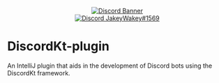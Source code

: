 <p align="center">
    <a href="https://discord.gg/REZVVjA">
        <img alt="Discord Banner" src="https://discordapp.com/api/guilds/453208597082406912/widget.png?style=banner2"/>
    </a>
    <br/>
    <a href="https://discordapp.com/users/254786431656919051/">
        <img src="https://img.shields.io/badge/Personal-JakeyWakey%231569-%2300BFFF.svg?logo=discord" alt="Discord JakeyWakey#1569">
    </a>
</p>

# DiscordKt-plugin

An IntelliJ plugin that aids in the development of Discord bots using the DiscordKt framework.
